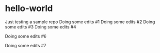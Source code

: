 # hello-world
Just testing a sample repo
Doing some edits #1
Doing some edits #2
Doing some edits #3
Doing some edits #4

Doing some edits #6

Doing some edits #7
